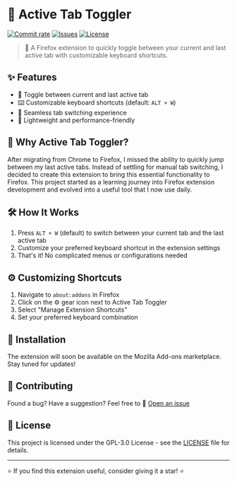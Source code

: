 # 🔄 Active Tab Toggler

[![Commit rate](https://img.shields.io/github/commit-activity/m/diffficult/active-tab-toggler?label=Commits&style=flat)](https://github.com/diffficult/active-tab-toggler/commits/main)
[![Issues](https://img.shields.io/github/issues/diffficult/active-tab-toggler?style=flat&label=Issues)](https://github.com/diffficult/active-tab-toggler/issues)
[![License](https://img.shields.io/badge/License-GPLv3-blue.svg?style=flat)](https://github.com/diffficult/active-tab-toggler/blob/main/LICENSE)

> 🦊 A Firefox extension to quickly toggle between your current and last active tab with customizable keyboard shortcuts.

## ✨ Features

- 🎯 Toggle between current and last active tab
- ⌨️ Customizable keyboard shortcuts (default: `ALT + W`)
- 🔄 Seamless tab switching experience
- 🚀 Lightweight and performance-friendly

## 🤔 Why Active Tab Toggler?

After migrating from Chrome to Firefox, I missed the ability to quickly jump between my last active tabs. Instead of settling for manual tab switching, I decided to create this extension to bring this essential functionality to Firefox. This project started as a learning journey into Firefox extension development and evolved into a useful tool that I now use daily.

## 🛠️ How It Works

1. Press `ALT + W` (default) to switch between your current tab and the last active tab
2. Customize your preferred keyboard shortcut in the extension settings
3. That's it! No complicated menus or configurations needed

## ⚙️ Customizing Shortcuts

1. Navigate to `about:addons` in Firefox
2. Click on the ⚙️ gear icon next to Active Tab Toggler
3. Select "Manage Extension Shortcuts"
4. Set your preferred keyboard combination

## 🚀 Installation

The extension will soon be available on the Mozilla Add-ons marketplace. Stay tuned for updates!

## 🤝 Contributing

Found a bug? Have a suggestion? Feel free to 🐛 [Open an issue](https://github.com/diffficult/active-tab-toggler/issues)

## 📜 License

This project is licensed under the GPL-3.0 License - see the [LICENSE](https://github.com/diffficult/active-tab-toggler/blob/main/LICENSE) file for details.

---

⭐ If you find this extension useful, consider giving it a star! ⭐

